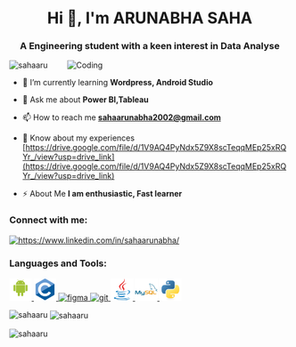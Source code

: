 <h1 align="center">Hi 👋, I'm ARUNABHA SAHA</h1>
<h3 align="center">A Engineering student with a keen interest in Data Analyse</h3>
<img align="right" alt="Coding" width="400" src="![image](https://github.com/sahaaru/sahaaru/assets/110407606/2dba16f9-c76a-429f-ac77-f5525bc97c0d)
">
<p align="left"> <img src="https://komarev.com/ghpvc/?username=sahaaru&label=Profile%20views&color=0e75b6&style=flat" alt="sahaaru" /> </p>

- 🌱 I’m currently learning **Wordpress, Android Studio**

- 💬 Ask me about **Power BI,Tableau**

- 📫 How to reach me **sahaarunabha2002@gmail.com**

- 📄 Know about my experiences [https://drive.google.com/file/d/1V9AQ4PyNdx5Z9X8scTeqqMEp25xRQYr_/view?usp=drive_link](https://drive.google.com/file/d/1V9AQ4PyNdx5Z9X8scTeqqMEp25xRQYr_/view?usp=drive_link)

- ⚡ About Me **I am enthusiastic, Fast learner**

<h3 align="left">Connect with me:</h3>
<p align="left">
<a href="https://linkedin.com/in/https://www.linkedin.com/in/sahaarunabha/" target="blank"><img align="center" src="https://raw.githubusercontent.com/rahuldkjain/github-profile-readme-generator/master/src/images/icons/Social/linked-in-alt.svg" alt="https://www.linkedin.com/in/sahaarunabha/" height="30" width="40" /></a>
</p>

<h3 align="left">Languages and Tools:</h3>
<p align="left"> <a href="https://developer.android.com" target="_blank" rel="noreferrer"> <img src="https://raw.githubusercontent.com/devicons/devicon/master/icons/android/android-original-wordmark.svg" alt="android" width="40" height="40"/> </a> <a href="https://www.cprogramming.com/" target="_blank" rel="noreferrer"> <img src="https://raw.githubusercontent.com/devicons/devicon/master/icons/c/c-original.svg" alt="c" width="40" height="40"/> </a> <a href="https://www.figma.com/" target="_blank" rel="noreferrer"> <img src="https://www.vectorlogo.zone/logos/figma/figma-icon.svg" alt="figma" width="40" height="40"/> </a> <a href="https://git-scm.com/" target="_blank" rel="noreferrer"> <img src="https://www.vectorlogo.zone/logos/git-scm/git-scm-icon.svg" alt="git" width="40" height="40"/> </a> <a href="https://www.java.com" target="_blank" rel="noreferrer"> <img src="https://raw.githubusercontent.com/devicons/devicon/master/icons/java/java-original.svg" alt="java" width="40" height="40"/> </a> <a href="https://www.mysql.com/" target="_blank" rel="noreferrer"> <img src="https://raw.githubusercontent.com/devicons/devicon/master/icons/mysql/mysql-original-wordmark.svg" alt="mysql" width="40" height="40"/> </a> <a href="https://www.python.org" target="_blank" rel="noreferrer"> <img src="https://raw.githubusercontent.com/devicons/devicon/master/icons/python/python-original.svg" alt="python" width="40" height="40"/> </a> </p>

<p><img align="left" src="https://github-readme-stats.vercel.app/api/top-langs?username=sahaaru&show_icons=true&locale=en&layout=compact" alt="sahaaru" /></p>

<p>&nbsp;<img align="center" src="https://github-readme-stats.vercel.app/api?username=sahaaru&show_icons=true&locale=en" alt="sahaaru" /></p>

<p><img align="center" src="https://github-readme-streak-stats.herokuapp.com/?user=sahaaru&" alt="sahaaru" /></p>
